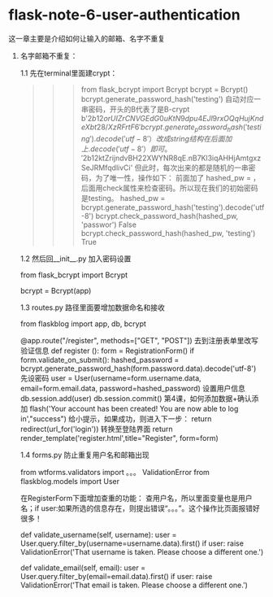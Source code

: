 # flask-note-6-user-authentication

这一章主要是介绍如何让输入的邮箱、名字不重复

1. 名字邮箱不重复：


      1.1 先在terminal里面建crypt：
      
      >>> from flask_bcrypt import Bcrypt
      >>> bcrypt = Bcrypt()
      >>> bcrypt.generate_password_hash('testing') 自动对应一串密码，开头的B代表了是B-crypt
      b'$2b$12$orUIZrCNVGEdG0uKtN9dpu4EJl9rxOQqHujKndeXbt28/XzRFrtF6'
      >>> bcrypt.generate_password_hash('testing').decode('utf-8'） 改成string结构在后面加上.decode('utf-8'）即可。
      '$2b$12$ktZrijndvBH22XWYNR8qE.nB7Kl3iqAHHjAmtgxzSeJRMfqdlivCi'
      >>> 但此时，每次出来的都是随机的一串密码，为了唯一性，操作如下：
      前面加了 hashed_pw =  ，后面用check属性来检查密码。所以现在我们的初始密码是testing。
      >>> hashed_pw =  bcrypt.generate_password_hash('testing').decode('utf-8')
      >>> bcrypt.check_password_hash(hashed_pw, 'passwor')
      False
      >>> bcrypt.check_password_hash(hashed_pw, 'testing')
      True
      
      
      1.2 然后回__init__.py 加入密码设置
      
      from flask_bcrypt import Bcrypt
      
      bcrypt = Bcrypt(app)
      
      
      
      1.3 routes.py 路径里面要增加数据命名和接收
      
      from flaskblog import app, db, bcrypt
      
      @app.route("/register", methods=["GET", "POST"])  去到注册表单里改写验证信息
      def register ():
          form = RegistrationForm()
          if form.validate_on_submit():
              hashed_password = bcrypt.generate_password_hash(form.password.data).decode('utf-8') 先设密码
              user = User(username=form.username.data, email=form.email.data, password=hashed_password) 设置用户信息
              db.session.add(user) 
              db.session.commit() 第4课，如何添加数据+确认添加
              flash('Your account has been created! You are now able to log in',"success") 给小提示，如果成功，则进入下一步：
              return redirect(url_for('login')) 转换至登陆界面
          return render_template('register.html',title="Register", form=form)
         
         
         
      1.4 forms.py 防止重复用户名和邮箱出现
      
      from wtforms.validators import 。。。 ValidationError
      from flaskblog.models import User
      
      在RegisterForm下面增加查重的功能：
      查用户名，所以里面变量也是用户名；if user:如果所选的信息存在，则提出错误“。。。”。这个操作比页面报错好很多！
      
      def validate_username(self, username):
       user = User.query.filter_by(username=username.data).first()
       if user:
           raise ValidationError('That username is taken. Please choose a different one.')

      def validate_email(self, email):
       user = User.query.filter_by(email=email.data).first()
       if user:
           raise ValidationError('That email is taken. Please choose a different one.')





